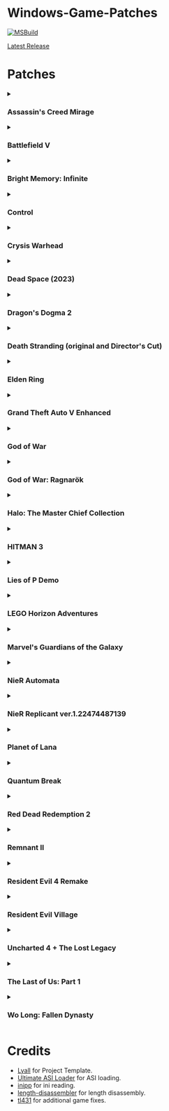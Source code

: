 # Windows-Game-Patches

[![MSBuild](https://github.com/illusion0001/Windows-Game-Patches/actions/workflows/msbuild.yml/badge.svg)](https://github.com/illusion0001/Windows-Game-Patches/actions/workflows/msbuild.yml)

[Latest Release](https://github.com/illusion0001/Windows-Game-Patches/releases/latest)

# Patches

<details><summary>
  
  ### Assassin's Creed Mirage
</summary>
  
  - Disable TAA
  - Disable CA

#### Installation

- **Note:** ***Please make sure any executable hex edits are removed/reverted first***.
  - Extract the following contents of the release zip into the Win64 folder.
  - Rename `dinput8.dll` from folder `!ASI_Loader_x64` to `winmm.dll` and copy to game folder.
  - `ACMirage.NoTAA.asi`
</details>
<details><summary>
  
  ### Battlefield V
</summary>

  - Disable TAA
  - Custom Internal AA Options.
    - PostProcessAAMode_None: `0`
    - PostProcessAAMode_FxaaLow: `1`
    - PostProcessAAMode_FxaaMedium: `2`
    - PostProcessAAMode_FxaaHigh: `3`
    - PostProcessAAMode_FxaaCompute: `4`
    - PostProcessAAMode_FxaaComputeExtreme: `5`
    - PostProcessAAMode_Smaa1x: `6`
    - PostProcessAAMode_SmaaT2x: `7`
    - PostProcessAAMode_TemporalAA: `8`

#### Installation
- **Note:** ***Please make sure any executable hex edits are removed/reverted first***.
- ***This has not been tested online, use at your own risk!***.
  - Extract the following contents of the release zip into the game root folder.
  - Rename `dinput8.dll` from folder `!ASI_Loader_x64` to `winmm.dll` and copy to game folder.
  - `BFV.NoTAA.asi`
</details>
<details><summary>
  
  ### Bright Memory: Infinite
</summary>

  - Disable TAA
  - Disable Forced Sharpening

#### Installation

- **Note:** ***Please make sure any executable hex edits are removed/reverted first***.
  - Extract the following contents of the release zip into the Win64 folder. (`BrightMemoryInfinite\Binaries\Win64\`).
  - Rename `dinput8.dll` from folder `!ASI_Loader_x64` to `winmm.dll` and copy to game folder.
  - `BrightMemoryInfinite.NoTAA.asi`
</details>

<details><summary>

### Control
</summary>

  - Skip Startup Logos
  - Dev Menu Restore (HDR Version 1.30 is supported) <!-- ~~its a new compile version as a mod, are they allowed to do that?~~ -->
  - Debug Camera (Press L3 and Triangle when `bEnableDevMenu` is enabled)

#### Installation

- **Note:** ***Please make sure any executable hex edits are removed/reverted first***.
  - **Only tested with Steam version**
- Extract the following contents of the release zip into the root game folder.
  - Rename original `bink2w64.dll` to `bink2w64Hooked.dll` for ASI Loader.
  - Extract `dinput8.dll` from zip `!ASI_Loader_x64` and rename to `bink2w64.dll` and copy to game folder.
  - Extract `Control.Patches.asi` to game folder.
  - Run game once to generate ini and close it.
  - Enable config for desried patches.

#### Special Thanks
- Original [Control Dev Menu](https://www.nexusmods.com/control/mods/28) mod for references in Debug Panel.

</details>

<details><summary>

### Crysis Warhead
</summary>

  - Restore Chicken Bullets

#### Installation

- **Note:** ***Please make sure any executable hex edits are removed/reverted first***.
  - *This patch has no ini file!*
- Extract the following contents of the release zip into the root game folder.
  - Extract `dinput8.dll` from zip `!ASI_Loader_x64` and rename to `version.dll` and copy to game `Bin64` folder.
  - Extract `CrysisWarhead.Patches.asi` to game `Bin64` folder.
- Once in game, open console and type `chickens` to enable.

#### Installation

- Only 64 bit version of game is supported.
  - Tested version is Steam 1.1.711
- OS:
  - Windows 7 x64 and newer:
    - ASI Loader only supports Windows 7 due to missing `AcquireSRWlockExclusive` and few others in XP x64 kernel32.

</details>
<details><summary>

### Dead Space (2023)
</summary>

  - Disable Forced TAA

#### Installation

- **Note:** ***Please make sure any executable hex edits are removed/reverted first***.
  - *This patch has no ini file! meaning TAA will be disabled without any config adjustments.*
- Extract the following contents of the release zip into the root game folder.
  - Extract `dinput8.dll` from zip `!ASI_Loader_x64` and rename to `winmm.dll` and copy to game folder.
  - Extract `DeadSpace.NoTAA.asi` to game folder.
  - Create `winmm.ini` and add the following to the new created file: (See [#36](https://github.com/illusion0001/Windows-Game-Patches/issues/36#issuecomment-2525569596))
    ```ini
    [GlobalSets]
    DontLoadFromDllMain=0
    ```

</details>
<details><summary>


### Dragon's Dogma 2
</summary>

  - Disable Forced Sharpening

#### Installation

- **Note:** ***Please make sure any executable hex edits are removed/reverted first***.
  - Download [REFramework](https://github.com/praydog/REFramework) and extract `dinput8.dll` into the game root folder.
  - Extract `DD2.Sharpness.dll` from the release zip in the folder `Dragons Dogma 2\reframework\plugins`.

</details>
<details><summary>

### Death Stranding (original and Director's Cut)
</summary>

  - Force AA mode (None, FXAA or TAA)
  - Skip savegame checks (for savegame transfer between different versions/profiles)

#### Installation

- **Note:** ***Please make sure any executable hex edits are removed/reverted first***.
  - Extract the following contents of the release zip into the game root folder.
  - Rename `dinput8.dll` from folder `!ASI_Loader_x64` to `version.dll` and copy to game folder.
  - `version.ini`
  - `DeathStranding.Fix.asi`
</details>
<details><summary>
  
### Elden Ring
</summary>

  - Force TAA off
  - Disable Chromatic Aberration (thanks to [techiew](https://github.com/techiew/EldenRingMods) for the original fix)

#### Installation

- **Note:** ***Please make sure any executable hex edits are removed/reverted first***.
  - Extract the following contents of the release zip into the game folder. (`ELDEN RING\Game\`).
  - Copy `dinput8.dll` from folder `!ASI_Loader_x64` to game folder.
  - `EldenRing.NoTAA.asi`
</details>
<details><summary>
  
### Grand Theft Auto V Enhanced
</summary>

  - Skip Startup Videos Logo (Always enabled)
  - Unlock FPS (Max 300 FPS)
    - Uses work by [NTA](https://github.com/citizenfx/fivem/blob/4e9aa42c700f88735a2b9c2f51738568daf597e4/code/components/gta-core-five/src/GameAudioState.cpp#L434) and [Gogsi/GTAV.AudioFixes](https://github.com/Gogsi/GTAV.AudioFixes/blob/e0588ec4667898ceec5a5bbcf628fcb8c46ba09d/script.cpp#L42)
    - Please see notice in settings file for more information

#### Installation

- **Note:** ***Please make sure any executable hex edits are removed/reverted first***.
  - Turn off BattleEye anti cheat in Rockstar Launcher settings
    - ![](https://github.com/user-attachments/assets/4c11df02-6f55-45bd-92ed-4269a7ce966d)
  - Extract the following contents of the release zip into the game folder.
  - Rename `dinput8.dll` from folder `!ASI_Loader_x64` to `dsound.dll` and copy to game folder.
  - Copy  `GTA5_Enhanced.Patches.asi` to game folder.

### Credits
- Uses work by [NTA](https://github.com/citizenfx/fivem/blob/4e9aa42c700f88735a2b9c2f51738568daf597e4/code/components/gta-core-five/src/GameAudioState.cpp#L434) and [Gogsi/GTAV.AudioFixes](https://github.com/Gogsi/GTAV.AudioFixes/blob/e0588ec4667898ceec5a5bbcf628fcb8c46ba09d/script.cpp#L42)
- Please see notice in settings file for more information

</details>
<details><summary>

### God of War
</summary>

  - Disable TAA
  - Disable Forced Sharpening
  - Disable Static Vignette
  - Disable Depth of Field

#### Installation

- **Note:** ***Please make sure any executable hex edits are removed/reverted first***.
  - Extract the following contents of the release zip into the game folder.
  - Rename `dinput8.dll` from folder `!ASI_Loader_x64` to `winmm.dll` and copy to game folder.
  - `GoW.NoTAA.asi`
</details>
<details><summary>

### God of War: Ragnarök
</summary>

  - Disable TAA
  - Disable Static Vignette
  - Disable Depth of Field

#### Installation

- **Note:** ***Please make sure any executable hex edits are removed/reverted first***.
  - Extract the following contents of the release zip into the game folder.
  - Rename `dinput8.dll` from folder `!ASI_Loader_x64` to `winmm.dll` and copy to game folder.
  - `GoWR.NoTAA.asi`
</details>
<details><summary>

### Halo: The Master Chief Collection
</summary>

  - Split Screen
  - Features:
    - 2 Players Coop (Limited by UE4 client for now)
    - 4 Players Multiplayer
  - Notes:
    - Extracted from [AlphaRing](https://github.com/WinterSquire/AlphaRing/tree/3ac75be8bb6429fa6051ca2e9978816212e1bbbb) module, thank you WinterSquire for their research on xuid users and gamepad!
  - Usage:
    - Once enabled `bEnableSplitScreenViaAccountLinkButton` and `bEnable4PlayersCoop`
      - In MCC main menu, open roster and scroll to your account
      - Press "account link" button, a new player will be added to your roster.
      - To remove a player, press "account link" until it reaches 4, then it will be in delete mode.
      - To readd a player, press "account link" button until all added players are removed, then press "account link" to readd players.
  - Enable Main Menu:
    - Halo 3 (from [AlphaRing](https://github.com/WinterSquire/AlphaRing/blob/3ac75be8bb6429fa6051ca2e9978816212e1bbbb/res/patch.xml#L12) data file)
    - Halo 3 ODST
    - Note for other games, support isn't included:
      - Halo Reach Main Menu is not reliable and can crash often.
      - Halo 4 Main Menu tags is not available.
  - Enable original pause menu:
    - Halo 3
    - Halo 3 ODST
    - Halo Reach
    - Halo 4
      - Halo 1 and 2 Pause menu is not possible/usable due to incomplete menu tags.

### Known Issues

- When starting a game, it may crash. 
  - Solution: Restart MCC and try again.
- Halo Reach when starting with more players than controllers connected will cause game to pause every frame.
  - Solution: Connect more controllers and restart Halo Reach if needed.

#### Installation

- **Note:** ***Please make sure any executable hex edits are removed/reverted first***.
- TBW

</details>
<details><summary>

### HITMAN 3
</summary>

  - Disable TAA
  - Disable Forced Sharpening

#### Installation

- **Note:** ***Please make sure any executable hex edits are removed/reverted first***.
  - Extract the following contents of the release zip into the game folder. (`HITMAN3\Retail\`).
  - Copy `dinput8.dll` from folder `!ASI_Loader_x64` to game folder.
  - `Hitman3.NoTAA.asi`
</details>
<details><summary>

### Lies of P Demo
</summary>

  - Disable TAA
  - Disable Depth of Field

#### Installation

- **Note:** ***Please make sure any executable hex edits are removed/reverted first***.
  - Extract the following contents of the release zip into the Win64 folder. (`Lies of P Demo\LiesofP\Binaries\Win64\`).
  - Rename `dinput8.dll` from folder `!ASI_Loader_x64` to `winmm.dll` and copy to game folder.
  - `LiesOfP.NoTAA.asi`
</details>
<details><summary>

### LEGO Horizon Adventures
</summary>

  - Disable TAA
  - Disable Depth of Field

#### Installation

- **Note:** ***Please make sure any executable hex edits are removed/reverted first***.
  - Extract the following contents of the release zip into the Win64 folder. (`LEGO Horizon Adventures\Glow\Binaries\Win64\`).
  - Rename `dinput8.dll` from folder `!ASI_Loader_x64` to `winmm.dll` and copy to game folder.
  - `LegoHorizonAdventures.NoTAA.asi`
</details>
<details><summary>
 
### Marvel's Guardians of the Galaxy
</summary>

  - Disable TAA

#### Installation

- **Note:** ***Please make sure any executable hex edits are removed/reverted first***.
  - Extract the following contents of the release zip into the game folder. (`Marvel's Guardians of the Galaxy\bin`).
  - Copy `dinput8.dll` from folder `!ASI_Loader_x64` to game folder.
  - `GotG.NoTAA.asi`
</details>

<details><summary>

### NieR Automata
</summary>

  - Flag Menu (Press Home on keyboard or R3 + L1 on controller)
    - Backspace or Circle to back out of a menu

#### Installation
- **Note:** ***Please make sure any executable hex edits are removed/reverted first***.
  - Extract the following contents of the release zip into the game root folder.
  - Rename `dinput8.dll` from folder `!ASI_Loader_x64` to `winmm.dll` and copy to game folder.
  - `NierAutomata.DebugFeatures.asi`

#### Speical Thanks
  - Emoose [LodMod](https://github.com/emoose/NieRAutomata-LodMod) for debug flag enums!

</details>

<details><summary>

### NieR Replicant ver.1.22474487139
</summary>

  - Remove FPS Limit
#### Installation
- **Note:** ***Please make sure any executable hex edits are removed/reverted first***.
  - Extract the following contents of the release zip into the game root folder.
  - Rename `dinput8.dll` from folder `!ASI_Loader_x64` to `winmm.dll` and copy to game folder.
  - `NierReplicant.Fix.asi`
</details>
<details><summary>
  
### Planet of Lana
</summary>

  - Disable TAA

#### Installation

- **Note:** ***Please make sure any executable hex edits are removed/reverted first***.
  - Extract the following contents of the release zip into the game root folder.
  - Rename `dinput8.dll` from folder `!ASI_Loader_x64` to `d3d11.dll` and copy to game folder.
  - `PlanetOfLana.NoTAA.asi`
  - `d3d11.ini`
</details>

<details><summary>

### Quantum Break
</summary>

  - Skip Startup Logos
  - Dev Menu Restore

#### Installation

- **Note:** ***Please make sure any executable hex edits are removed/reverted first***.
  - **Only tested with Steam version**
- Rename original `bink2w64.dll` in game `dx11` folder to `bink2w64Hooked.dll` for ASI Loader.
- Extract `dinput8.dll` from zip `!ASI_Loader_x64` and rename to `bink2w64.dll` and copy to game `dx11` folder.
- Extract `QuantumBreak.Patches.asi` to game `dx11` folder.
- Run game once to generate ini and close it.
- Enable config for desried patches.

#### Special Thanks
- Original [Control Dev Menu](https://www.nexusmods.com/control/mods/28) mod for references in Debug Panel.

</details>

<details><summary>

### Red Dead Redemption 2
</summary>

#### Notes

  - Please use version [1.0.136-321f7350](https://github.com/illusion0001/Windows-Game-Patches/releases/tag/1.0.136-321f7350) in the meantime while cmake transitioning is in progress.

#### Patches
  - Skip Legal and Logo videos
  - Load directly into benchmark mode (5th index, Saint Denis benchmark)

#### Installation

- **Note:** ***Please make sure any executable hex edits are removed/reverted first***.
  - Extract the following contents of the release zip into the game root folder. (next to where `RDR2.exe` is located).
  - Copy `dinput8.dll` from folder `!ASI_Loader_x64` to game folder.
  - `RDR3.Patches.asi`
  - `ScriptHookRDR2.dll`

#### Credits

This patch uses following work:
- [ScriptHook SDK for RDR2](http://www.dev-c.com/rdr2/scripthookrdr2/)
- [Main and Legal Menu Skip Mod](https://www.rdr2mods.com/downloads/rdr2/other/304-main-and-legal-menu-skip/)

</details>
<details><summary>

### Remnant II
</summary>

  - Disable TAA
  - Disable Forced Sharpening

#### Installation

- **Note:** ***Please make sure any executable hex edits are removed/reverted first***.
  - Extract the following contents of the release zip into the Win64 folder. (`Remnant 2\Remnant2\Binaries\Win64\`).
  - Rename `dinput8.dll` from folder `!ASI_Loader_x64` to `winmm.dll` and copy to game folder.
  - `Remnant2.NoTAA.asi`
</details>
<details><summary>
  
### Resident Evil 4 Remake
</summary>

  - Disable Forced Sharpening

#### Installation
- **Note:** ***Please make sure any executable hex edits are removed/reverted first***.
  - Download [REFramework](https://github.com/praydog/REFramework) and extract `dinput8.dll` into the game root folder.
  - Extract `RE4.Sharpness.asi` from the release zip in the folder `RESIDENT EVIL 4  BIOHAZARD RE4\reframework\plugins` and rename it into `RE4.Sharpness.dll`.
</details>
<details><summary>

### Resident Evil Village
</summary>

  - Disable TAA and Forced Sharpening
  - Disable Forced Sharpening only

#### Installation
- **Note:** ***Please make sure any executable hex edits are removed/reverted first***.
  - Download [REFramework](https://github.com/praydog/REFramework) and extract `dinput8.dll` into the game root folder.
  - Extract `RE8.NoTAA.asi` from the release zip in the folder `Resident Evil Village BIOHAZARD VILLAGE\reframework\plugins` and rename it into `RE8.NoTAA.dll`.
</details>
<details><summary>
  
### Uncharted 4 + The Lost Legacy
</summary>

  - Debug Menu (by SunBeam)
    - Controls:
      - Joypad:
        - `L3 + X`: Open Quick Menu
        - `L3 + Circle`: Open Dev Menu
        - `L3 + Square`: Debug Pause
        - `Circle`: Back submenu
        - `X`: Enter\Select Dev Menu Entry
      - Keyboard:
        - `Alt + Tilde`: Open Dev Menu
        - `Tilde + 1`: Open Quick Menu
        - `Tilde`: Back submenu
        - `Enter`: Enter\Select Dev Menu Entry
  - Skip Intro Logo Videos
  - Disable TAA
  - Disable Forced Sharpening
  - Disable Barrel Distortion
  - Disable Screen Zoom
  - Disable Chromatic Aberration
  - Disable Depth of Field
  - Disable Vignette

#### Installation

- **Note:** ***Please make sure any executable hex edits are removed/reverted first***.
  - Extract the following contents of the release zip into the game root folder.
  - Rename `dinput8.dll` from folder `!ASI_Loader_x64` to `winmm.dll` and copy to game folder.
  - `Uncharted4TLL.NoTAA.asi`
</details>
<details><summary>
  
### The Last of Us: Part 1
</summary>

  - Debug Menu
  - Custom Debug Menu (Work in Progress)
  - Restored Active Task Display
  - Extended Debug Menu by [infogram](https://web.archive.org/web/20230413143249/https://cs.rin.ru/forum/viewtopic.php?p=2806625)
    - `1.0.85-44a951ca` now supports game version `1.0.5.0` and newer.

#### Installation

- **Note:** ***Please make sure any executable hex edits are removed/reverted first***.
  - Extract the following contents of the release zip into the game root folder.
  - Rename `dinput8.dll` from folder `!ASI_Loader_x64` to `winmm.dll` and copy to game folder.
  - `T1X.DebugFeatures.asi`
</details>
<details><summary>
  
### Wo Long: Fallen Dynasty
</summary>

  - Remove 30FPS Limit for Cutscenes (Experimental)
#### Installation
- **Note:** ***Please make sure any executable hex edits are removed/reverted first***.
  - Extract the following contents of the release zip into the game root folder.
  - Rename `dinput8.dll` from folder `!ASI_Loader_x64` to `winmm.dll` and copy to game folder.
  - `WoLong.Fix.asi`
</details>
  
# Credits
- [Lyall](https://github.com/Lyall) for Project Template.
- [Ultimate ASI Loader](https://github.com/ThirteenAG/Ultimate-ASI-Loader) for ASI loading.
- [inipp](https://github.com/mcmtroffaes/inipp) for ini reading.
- [length-disassembler](https://github.com/Nomade040/length-disassembler) for length disassembly.
- [tl431](https://github.com/TL431/) for additional game fixes.

